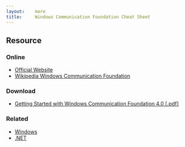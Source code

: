 ```yaml
---
layout:    more
title:     Windows Communication Foundation Cheat Sheet
---
```

<div class="content content-400">
    <div class="board board-326">
        <h2 class="board-title">Resource</h2>
        <div class="board-card">
            <h3 class="board-card-title">Online</h3>
            <ul>
                <li><a href="http://msdn.microsoft.com/en-us/netframework/aa663324.aspx">Official Website</a></li>
                <li><a href="http://en.wikipedia.org/wiki/Windows_Communication_Foundation">Wikipedia Windows Communication Foundation</a></li>
            </ul>
        </div>
        <div class="board-card">
            <h3 class="board-card-title">Download</h3>
            <ul>
                <li><a href="http://refcardz.dzone.com/refcardz/getting-started-windows-0">Getting Started with Windows Communication Foundation 4.0 [.pdf]</a></li>
            </ul>
        </div>
        <div class="board-card">
            <h3 class="board-card-title">Related</h3>
            <ul>
                <li><a href="/windows" title="Windows Cheat Sheet">Windows</a></li>
                <li><a href="/dotnet" title=".NET Cheat Sheet">.NET</a></li>
            </ul>
        </div>
    </div>
</div>
